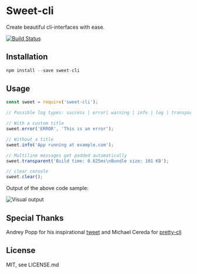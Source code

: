 # Sweet-cli

Create beautiful cli-interfaces with ease.

[![Build Status](https://travis-ci.org/marvinhagemeister/sweet-cli.svg?branch=master)](https://travis-ci.org/marvinhagemeister/sweet-cli)

## Installation

```js
npm install --save sweet-cli
```

## Usage

```js
const sweet = require('sweet-cli');

// Possible log types: success | error| warning | info | log | transparent

// With a custom title
sweet.error('ERROR', 'This is an error');

// Without a title
sweet.info('App running at example.com');

// Multiline messages get padded automatically
sweet.transparent('Build time: 0.625ms\nBundle size: 101 KB');

// clear console
sweet.clear();
```

Output of the above code sample:

![Visual output](example.png)

## Special Thanks

Andrey Popp for his inspirational [tweet](https://twitter.com/andreypopp/status/758251557100064768)
and Michael Cereda for [pretty-cli](https://github.com/MichaelCereda/pretty-cli)

## License

MIT, see LICENSE.md
